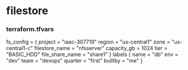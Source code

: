 # filestore
### terraform.tfvars
fs_config = {
    project = "iaac-307719"
    region = "us-central1"
    zone = "us-central1-c"
    filestore_name = "nfsserver"
    capacity_gb = 1024
    tier = "BASIC_HDD"
    file_share_name = "share1"
}
labels {
	name = "db"
	env = "dev"
	team = "devops"
	quarter = "first"
	builtby = "me"
}